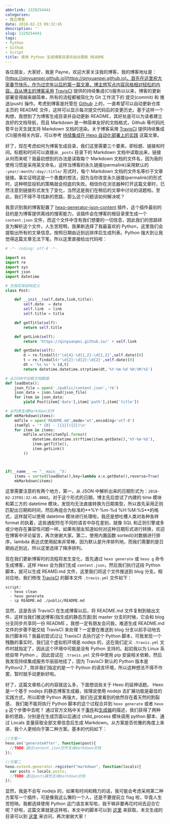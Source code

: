 ```yaml
---
abbrlink: 1329254441
categories:
- 独立博客
date: 2018-02-23 09:32:45
description: ''
slug: 1329254441
tags:
- Python
- Github
- Script
title: 使用 Python 生成博客目录并自动更新 README
---
```


各位朋友，大家好，我是 Payne，欢迎大家关注我的博客，我的博客地址是：[https://qinyuanpei.github.io](https://qinyuanpei.github.io)。首先在这里祝大家春节快乐，作为过完年以后的第一篇文章，博主想写点内容风格相对轻松的内容。自从博主的博客采用 [TravisCI](https://www.travis-ci.org/) 提供的持续集成(CI)服务以以来，博客的更新部署变得越来越简单，所有的流程都被简化为 Git 工作流下的 提交(commit) 和 推送(push) 操作。考虑到博客是托管在 [Github](https://github.com/qinyuanpei/qinyuanpei.github.io) 上的，一直希望可以自动更新仓库主页的 README 文件，这样可以显示每次提交代码后的变更历史。基于这样一个构想，我想到了为博客生成目录并自动更新 README，其好处是可以为读者建立良好的文档导航，而且 Markdown 是一种简单友好的文档格式，Github 等代码托管平台天生就支持 Markdown 文档的渲染。关于博客采用 [TravisCI](https://www.travis-ci.org/)  提供持续集成(CI)服务相关内容，可以参考 [持续集成在 Hexo 自动化部署上的实践](https://qinyuanpei.github.io/posts/3521618732/) 这篇文章。

好了，现在考虑如何为博客生成目录，我们这里需要三个要素，即标题、链接和时间。标题和时间可以直接从 `_posts` 目录下的 Markdown 文档中读取出来，链接从何而来呢？我最初想到的办法是读取每个 Markdown 文档的文件名，因为我的使用习惯是采用英文命名，这样当博客的永久链接(permalink)采用默认的 `:year/:month/:day/:title/` 形式时，每个 Markdown 文档的文件名等价于文章链接。事实证明这是一个愚蠢的想法，因为当你改变永久链接(permalink)的形式时，这种明显投机的策略就会彻底的失败。相信你在浏览器种打开这篇文章时，已然注意到链接形式发生了变化，当然这是我们在稍后的文章中讨论的话题啦。至此，我们不得不寻找新的思路，那么这个问题该如何解决呢？

我意识到我的博客配置了 [hexo-generator-json-content](https://github.com/alexbruno/hexo-generator-json-content) 插件，这个插件最初的目的是为博客提供离线的搜索能力，该插件会在博客的根目录里生成一个 `content.json` 文件，而这个文件中含有我们想要的一切信息，因此我们的思路转变为解析这个文件，人生苦短啊，我果断选择了我最喜欢的 Python，这里我们会提取出所有的文章信息，按照日期由近到远排序后生成列表。Python 强大到让我觉得这篇文章无法下笔，所以这里直接给出代码啦：
```Python
# -*- coding: utf-8 -*-

import os
import re
import sys
import json
import datetime

# 文档实体结构定义
class Post:

    def __init__(self,date,link,title):
        self.date  = date
        self.link  = link
        self.title = title

    def getTitle(self):
        return self.title

    def getLink(self):
        return 'https://qinyuanpei.github.io/' + self.link

    def getDate(self):
        d = re.findall(r'\d{4}-\d{1,2}-\d{1,2}',self.date)[0]
        t = re.findall(r'\d{2}:\d{2}:\d{2}',self.date)[0]
        dt = '%s %s' % (d,t)
        return datetime.datetime.strptime(dt,'%Y-%m-%d %H:%M:%S')

# 从JSON中加载文档数据
def loadData():
    json_file = open('./public/content.json','rb')
    json_data = json.load(json_file)
    for item in json_data:
        yield Post(item['date'],item['path'],item['title'])

# 从列表生成Markdown文件
def mkMarkdown(items):
    mdfile = open('README.md',mode='wt',encoding='utf-8')
    itemTpl = '* {0} - [{1}]({2})\n'
    for item in items:
        mdfile.write(itemTpl.format(
            datetime.datetime.strftime(item.getDate(),'%Y-%m-%d'),
            item.getTitle(),
            item.getLink()
        ))



if(__name__ == "__main__"):
    items = sorted(loadData(),key=lambda x:x.getDate(),reverse=True)
    mkMarkdown(items)
```
这里需要注意的有两个地方，第一，从 JSON 中解析出来的日期形式为：`2018-02-23T01:32:45.000Z`。对于这个形式的日期，博主先后尝试了内建的 time 模块和第三方的 datetime 模块，发现均无法直接转换为日期类型，所以首先采用正则匹配出日期和时间，然后再组合为标准的**%Y-%m-%d %H:%M:%S**的格式，这样就可以使用 datetime 模块进行处理啦，我还是想吐槽人类对各种各样 format 的执着，这些通配符在不同的语言中存在差别，就像 SQL 和正则引擎或多或少地存在兼容性问题一样。如果有朋友知道如何对这种日期形式进行转换，欢迎在博客中评论留言，再次谢谢大家。第二，使用内置函数 sorted()对数据进行排序，lambda 表达式使用起来非常棒，因为默认是升序排列地，而我们需要的是日期由近到远，所以这里选择了降序排列。

现在我们更新博客时的流程将发生变化，首先通过 `hexo generate` 或 `hexo g` 命令生成博客，这样 Hexo 会为我们生成 `content.json`，然后我们执行这段 Python 脚本，就可以生成 REAMD.md 文件，这里我们将这个文件推送到 blog 分支。相对应地，我们修改 [TravisCI](https://www.travis-ci.org/) 的脚本文件 `.travis.yml` 文件如下：
```Shell
script:
  - hexo clean
  - hexo generate
  - cp README.md ./public/README.md
```
显然，这是告诉 TravisCI 在生成博客以后，将 README.md 文件复制到输出文件，这样当我们推送博客(指生成的静态页面)到 master 分支的时候，它会和 blog 分支同步共享同一份 README 。我想一定有朋友会问我，难道生成 README.md 文件的步骤不能交给 TravisCI 来处理？一定要在推送到 blog 分支以前手动地去执行脚本吗？我最初尝试过让 TravisCI 去执行这个 Python 脚本，可我发现一个残酷的事实时，我们这个虚拟机环境是 nodejs 的，这在我们定义 `.travis.yml` 文件时就指定了，因此这个环境中可能是没有 Python 支持的。起初我以为 Linux 系统自带 Python ， 因此尝试在 `.travis.yml` 文件中使用 pip 安装相关依赖，然后我发现持续集成服务华丽丽地挂了，因为 TravisCI 默认的 Python 版本是 Python2.7 , 除非我们指定的是一个 Python 的语言环境，所以这种想法不得不作罢，暂时就手动更新好啦。

好了，这篇文章核心的内容就这么多，下面想说些关于 Hexo 的延伸话题。 Hexo 是一个基于 nodejs 的静态博客生成器，按理说使用 nodejs 去扩展功能是最佳的实践方式，所以即使 Python 再强大，我们在这里看到的依然存在着天然的割裂感， 我们能不能将执行 Python 脚本的这个过程合并到 `hexo generate` 或者 `hexo g` 这个步骤中去呢？ 通过官方文档中关于[事件](https://hexo.io/api/events.html)和[生成器](https://hexo.io/api/events.html)的描述，我们获得了两种新的思路，分别是在生成页面以后通过 child_process 模块调用 python 脚本、通过 Locals 变量获取全部文章信息后生成 Markdown。从方案是否优雅的角度上来讲，我个人更倾向于第二种方案。基本的代码如下：
```JavaScript
//方案一
hexo.on('generateAfter', function(post){
  //TODO:通过content.json文件生成markdown文档
});

//方案二
hexo.extend.generator.register("markdown", function(locals){
  var posts = locals.posts;
  //TODO:通过posts属性生成markdown文档
});
```
显然，我是不会写 nodejs 的，如果有时间和精力的话，我可能会考虑采用第二种方案写一个插件，可是像我这么懒的一个人，还是不要提前立 flag 啦，毕竟人生苦短呐，我都选择使用 Python 这门语言来写啦，我干嘛非要再花时间去迎合它呢？好啦，这篇文章就是这样啦，本文中的脚本可以到 [这里](https://github.com/qinyuanpei/BlogScripts/blob/master/HexoBlog.py) 来获取，本文生成的目录可以到 [这里](https://github.com/qinyuanpei/qinyuanpei.github.io) 来访问，再次谢谢大家！